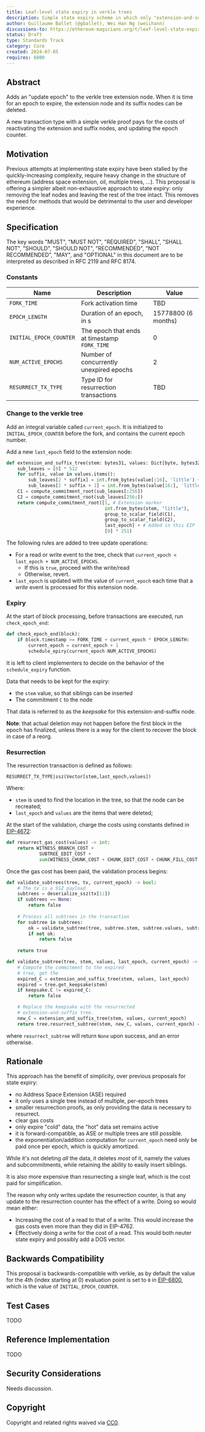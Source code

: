 ```yaml
---
title: Leaf-level state expiry in verkle trees
description: Simple state expiry scheme in which only "extension-and-suffix trees" are expired.
author: Guillaume Ballet (@gballet), Wei Han Ng (weiihann)
discussions-to: https://ethereum-magicians.org/t/leaf-level-state-expiry-in-verkle-trees/20474/1
status: Draft
type: Standards Track
category: Core
created: 2024-07-05
requires: 6800
---
```


## Abstract

Adds an "update epoch" to the verkle tree extension node. When it is time for an epoch to expire, the extension node and its suffix nodes can be deleted.

A new transaction type with a simple verkle proof pays for the costs of reactivating the extension and suffix nodes, and updating the epoch counter.

## Motivation

Previous attempts at implementing state expiry have been stalled by the quickly-increasing complexity, require heavy change in the structure of ethereum (address space extension, oil, multiple trees, ...). This proposal is offering a simpler albeit non-exhaustive approach to state expiry: only removing the leaf nodes and leaving the rest of the tree intact. This removes the need for methods that would be detrimental to the user and developer experience.

## Specification

The key words "MUST", "MUST NOT", "REQUIRED", "SHALL", "SHALL NOT", "SHOULD", "SHOULD NOT", "RECOMMENDED", "NOT RECOMMENDED", "MAY", and "OPTIONAL" in this document are to be interpreted as described in RFC 2119 and RFC 8174.

### Constants

|Name|Description|Value|
|----|-----------|-----|
|`FORK_TIME`|Fork activation time|TBD|
|`EPOCH_LENGTH`|Duration of an epoch, in s|15778800 (6 months)|
|`INITIAL_EPOCH_COUNTER`|The epoch that ends at timestamp `FORK_TIME`|0|
|`NUM_ACTIVE_EPOCHS`|Number of concurrently unexpired epochs|2|
|`RESURRECT_TX_TYPE`|Type ID for resurrection transactions|TBD|

### Change to the verkle tree

Add an integral variable called `current_epoch`. It is initialized to `INITIAL_EPOCH_COUNTER` before the fork, and contains the current epoch number.

Add a new `last_epoch` field to the extension node:

```python
def extension_and_suffix_tree(stem: bytes31, values: Dict[byte, bytes32], last_epoch: int) -> int:
    sub_leaves = [0] * 512
    for suffix, value in values.items():
        sub_leaves[2 * suffix] = int.from_bytes(value[:16], 'little') + 2**128
        sub_leaves[2 * suffix + 1] = int.from_bytes(value[16:], 'little')
    C1 = compute_commitment_root(sub_leaves[:256])
    C2 = compute_commitment_root(sub_leaves[256:])
    return compute_commitment_root([1, # Extension marker
                                    int.from_bytes(stem, "little"),
                                    group_to_scalar_field(C1),
                                    group_to_scalar_field(C2),
                                    last_epoch] + # Added in this EIP
                                    [0] * 251)
```

The following rules are added to tree update operations:

 * For a read or write event to the tree, check that `current_epoch < last_epoch + NUM_ACTIVE_EPOCHS`.
     * If this is `true`, proceed with the write/read
     * Otherwise, revert.
 * `last_epoch` is updated with the value of `current_epoch` each time that a _write_ event is processed for this extension node.

### Expiry

At the start of block processing, before transactions are executed, run `check_epoch_end`:

```python
def check_epoch_end(block):
    if block.timestamp >= FORK_TIME + current_epoch * EPOCH_LENGTH:
        current_epoch = current_epoch + 1
        schedule_epiry(current_epoch-NUM_ACTIVE_EPOCHS)
```

It is left to client implementers to decide on the behavior of the `schedule_expiry` function.

Data that needs to be kept for the expiry:

 * the `stem` value, so that siblings can be inserted
 * The commitment `C` to the node

That data is referred to as the _keepsake_ for this extension-and-suffix node.

**Note**: that actual deletion may not happen before the first block in the epoch has finalized, unless there is a way for the client to recover the block in case of a reorg.

### Resurrection

The resurrection transaction is defined as follows:

`RESURRECT_TX_TYPE|ssz(Vector[stem,last_epoch,values])`

Where:

 * `stem` is used to find the location in the tree, so that the node can be recreated;
 * `last_epoch` and `values` are the items that were deleted;

At the start of the validation, charge the costs using constants defined in [EIP-4672](./eip-4762.md):

```python
def resurrect_gas_cost(values) -> int:
    return WITNESS_BRANCH_COST + 
            SUBTREE_EDIT_COST +
            sum(WITNESS_CHUNK_COST + CHUNK_EDIT_COST + CHUNK_FILL_COST for i in values)
```

Once the gas cost has been paid, the validation process begins:

```python
def validate_subtrees(tree, tx, current_epoch) -> bool:
    # The tx is a SSZ payload
    subtrees = deserialize_ssz(tx[1:])
    if subtrees == None:
        return false
    
    # Process all subtrees in the transaction
    for subtree in subtrees:
        ok = validate_subtree(tree, subtree.stem, subtree.values, subtree.last_epoch, current_epoch)
        if not ok:
            return false
        
    return true

def validate_subtree(tree, stem, values, last_epoch, current_epoch) -> bool:
    # Compute the commitment to the expired
    # tree, get the 
    expired_C = extension_and_suffix_tree(stem, values, last_epoch)
    expired = tree.get_keepsake(stem)
    if keepsake.C != expired_C:
        return false

    # Replace the keepsake with the resurrected
    # extension-and-suffix tree.
    new_C = extension_and_suffix_tree(stem, values, current_epoch)
    return tree.resurrect_subtree(stem, new_C, values, current_epoch) == None
```

where `resurrect_subtree` will return `None` upon success, and an error otherwise.

## Rationale

This approach has the benefit of simplicity, over previous proposals for state expiry:

* no Address Space Extension (ASE) required
* it only uses a single tree instead of multiple, per-epoch trees
* smaller resurrection proofs, as only providing the data is necessary to resurrect.
* clear gas costs
* only expire "cold" data, the "hot" data set remains active
* it is forward-compatible, as ASE or multiple trees are still possible.
* the exponentiation/addition computation for `current_epoch` need only be paid once per epoch, which is quickly amortized.

While it's not deleting _all_ the data, it deletes _most_ of it, namely the values and subcommitments, while retaining the ability to easily insert siblings.

It is also more expensive than resurrecting a single leaf, which is the cost paid for simplification.
    
The reason why only writes update the resurrection counter, is that any update to the resurrection counter has the effect of a write. Doing so would mean either:
    
 * Increasing the cost of a read to that of a write. This would increase the gas costs even more than they did in EIP-4762.
 * Effectively doing a write for the cost of a read. This would both neuter state expiry and possibly add a DOS vector.

## Backwards Compatibility

This proposal is backwards-compatible with verkle, as by default the value for the 4th (index starting at 0) evaluation point is set to `0` in [EIP-6800](./eip-6800.md), which is the value of `INITIAL_EPOCH_COUNTER`.

## Test Cases

TODO
    
## Reference Implementation

TODO

## Security Considerations

Needs discussion.

## Copyright

Copyright and related rights waived via [CC0](../LICENSE.md).
